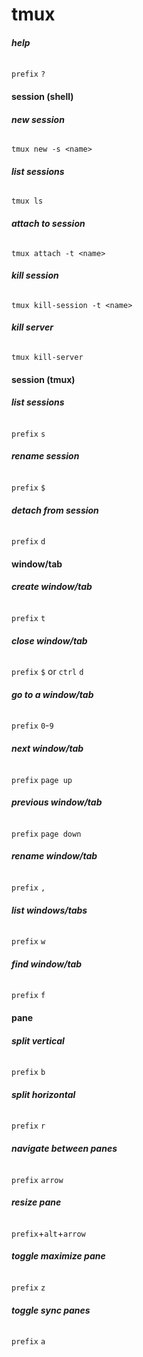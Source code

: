 # tmux

###### __help__
`prefix` `?`

#### __session (shell)__

###### __new session__
`tmux new -s <name>`

###### __list sessions__
`tmux ls`

###### __attach to session__
`tmux attach -t <name>`

###### __kill session__
`tmux kill-session -t <name>`

###### __kill server__
`tmux kill-server`

#### __session (tmux)__

###### __list sessions__
`prefix` `s`

###### __rename session__
`prefix` `$`

###### __detach from session__
`prefix` `d`

#### __window/tab__

###### __create window/tab__
`prefix` `t`

###### __close window/tab__
`prefix` `$` or `ctrl` `d`

###### __go to a window/tab__
`prefix` `0`-`9`

###### __next window/tab__
`prefix` `page up`

###### __previous window/tab__
`prefix` `page down`

###### __rename window/tab__
`prefix` `,`

###### __list windows/tabs__
`prefix` `w`

###### __find window/tab__
`prefix` `f`

#### __pane__

###### __split vertical__
`prefix` `b`

###### __split horizontal__
`prefix` `r`

###### __navigate between panes__
`prefix` `arrow`

###### __resize pane__
`prefix`+`alt`+`arrow`

###### __toggle maximize pane__
`prefix` `z`

###### __toggle sync panes__
`prefix` `a`
